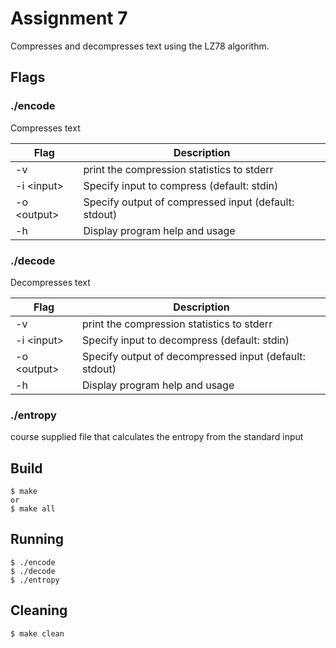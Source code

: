 # Assignment 7

Compresses and decompresses text using the LZ78 algorithm.

## Flags

### ./encode
Compresses text

Flag | Description 
-------|-------------------
-v |print the compression statistics to stderr
-i &lt;input&gt; |Specify input to compress (default: stdin)
-o &lt;output&gt; |Specify output of compressed input (default: stdout)
-h |Display program help and usage

### ./decode
Decompresses text

Flag | Description 
-------|-------------------
-v |print the compression statistics to stderr
-i &lt;input&gt; |Specify input to decompress (default: stdin)
-o &lt;output&gt; |Specify output of decompressed input (default: stdout)
-h |Display program help and usage

### ./entropy
course supplied file that calculates the entropy from the standard input

## Build
    $ make
    or
    $ make all


## Running

    $ ./encode
    $ ./decode
    $ ./entropy


## Cleaning
    $ make clean



